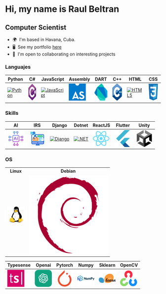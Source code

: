 Hi, my name is Raul Beltran
================================

Computer Scientist
------------------------
* 🌍  I'm based in Havana, Cuba.
* 🖥️  See my portfolio [here](https://rb58853.github.io/CV/)
* 🤝  I'm open to collaborating on interesting projects




### Languajes
| Python                                                                                                                                                                                                                                | C#                                                                                                                                                                                                                                      | JavaScript                                                                                                                                                                                                                                                                    | Assembly                                                                                                                                                   | DART                                                                                                                                                                                   | C++                                                                                                                                                                                            | HTML                                                                                                                                                                                                                                                                | CSS                                                                                                                                                                                    |
| ------------------------------------------------------------------------------------------------------------------------------------------------------------------------------------------------------------------------------------- | --------------------------------------------------------------------------------------------------------------------------------------------------------------------------------------------------------------------------------------- | ----------------------------------------------------------------------------------------------------------------------------------------------------------------------------------------------------------------------------------------------------------------------------- | ---------------------------------------------------------------------------------------------------------------------------------------------------------- | -------------------------------------------------------------------------------------------------------------------------------------------------------------------------------------- | ---------------------------------------------------------------------------------------------------------------------------------------------------------------------------------------------- | ------------------------------------------------------------------------------------------------------------------------------------------------------------------------------------------------------------------------------------------------------------------- | -------------------------------------------------------------------------------------------------------------------------------------------------------------------------------------- |
| <a href="https://www.python.org/" target="_blank" rel="noreferrer"><img src="https://raw.githubusercontent.com/danielcranney/readme-generator/main/public/icons/skills/python-colored.svg" width="55" height="55" alt="Python" /></a> | <a href="https://docs.microsoft.com/en-us/dotnet/csharp/" target="_blank" rel="noreferrer"><img src="https://raw.githubusercontent.com/devicons/devicon/master/icons/csharp/csharp-original.svg" width="55" height="55" alt="C#" /></a> | <a href="https://developer.mozilla.org/en-US/docs/Web/JavaScript" target="_blank" rel="noreferrer"><img src="https://raw.githubusercontent.com/danielcranney/readme-generator/main/public/icons/skills/javascript-colored.svg" width="55" height="55" alt="JavaScript" /></a> | <a href="" target="_blank" rel="noreferrer"><img src="https://github.com/rb58853/rb58853/raw/main/assets/asm.svg" width="55" height="55" alt="MIPS" /></a> | <a href="" target="_blank" rel="noreferrer"><img src="https://raw.githubusercontent.com/devicons/devicon/master/icons/dart/dart-original.svg" width="55" height="55" alt="MIPS" /></a> | <a href="" target="_blank" rel="noreferrer"><img src="https://raw.githubusercontent.com/devicons/devicon/master/icons/cplusplus/cplusplus-original.svg" width="55" height="55" alt="C#" /></a> | <a href="https://developer.mozilla.org/en-US/docs/Glossary/HTML5" target="_blank" rel="noreferrer"><img src="https://raw.githubusercontent.com/danielcranney/readme-generator/main/public/icons/skills/html5-colored.svg" width="55" height="55" alt="HTML5" /></a> | <a href="" target="_blank" rel="noreferrer"> <img src="https://raw.githubusercontent.com/devicons/devicon/master/icons/css3/css3-original.svg" width="55" height="55" alt="CSS"/> </a> |
        

### Skills
| AI                                                                                                                                                           | IRS                                                                                                                                                      | Django                                                                                                                                                                                                                                      | Dotnet                                                                                                                                                                                                                                           | ReactJS                                                                                                                                                                                | Flutter                                                                                                                                                                                    | Unity                                                                                                                                                                                     |
| ------------------------------------------------------------------------------------------------------------------------------------------------------------ | -------------------------------------------------------------------------------------------------------------------------------------------------------- | ------------------------------------------------------------------------------------------------------------------------------------------------------------------------------------------------------------------------------------------- | ------------------------------------------------------------------------------------------------------------------------------------------------------------------------------------------------------------------------------------------------ | -------------------------------------------------------------------------------------------------------------------------------------------------------------------------------------- | ------------------------------------------------------------------------------------------------------------------------------------------------------------------------------------------ | ----------------------------------------------------------------------------------------------------------------------------------------------------------------------------------------- |
| <a href="" target="_blank" rel="noreferrer"><img src="https://github.com/rb58853/rb58853/raw/main/assets/AI.webp" width="55" height="55" alt="Python" /></a> | <a href="" target="_blank" rel="noreferrer"><img src="https://github.com/rb58853/rb58853/raw/main/assets/irs.webp" width="55" height="55" alt="C#"/></a> | <a href="https://www.djangoproject.com" target="_blank" rel="noreferrer"><img src="https://raw.githubusercontent.com/danielcranney/readme-generator/main/public/icons/skills/django-colored.svg" width="55" height="55" alt="Django" /></a> | <a href="https://dotnet.microsoft.com/en-us/" target="_blank" rel="noreferrer"><img src="https://raw.githubusercontent.com/danielcranney/readme-generator/main/public/icons/skills/dot-net-colored.svg" width="55" height="55" alt=".NET" /></a> | <a href="" target="_blank" rel="noreferrer"><img src="https://raw.githubusercontent.com/devicons/devicon/master/icons/react/react-original.svg" width="55" height="55" alt="C#" /></a> | <a href="" target="_blank" rel="noreferrer"><img src="https://raw.githubusercontent.com/devicons/devicon/master/icons/flutter/flutter-original.svg" width="55" height="55" alt="C#" /></a> | <a href="" target="_blank" rel="noreferrer"><img src="https://raw.githubusercontent.com/devicons/devicon/master/icons/unity/unity-original.svg" width="55" height="55" alt="HTML5" /></a> |

### OS
<table width="auto" border="0" cellspacing="0" cellpadding="0">
    <tr>  
        <td align="center">
            <b>Linux</b>
        </td>
        <td align="center">
            <b>Debian</b>
        </td>
    </tr>
    <tr>  
        <td width="fill-content" align="center">
            <a href = "https://www.privacyguides.org/en/os/linux-overview/#:~:text=Linux%20is%20an%20open%2Dsource,computers%20from%20the%20ground%20up."> <img src="https://raw.githubusercontent.com/devicons/devicon/master/icons/linux/linux-original.svg" title="Linux" alt="Linux" width="55" height="55"/> </a> 
        </td>
        <td width="fill-content" align="center">
            <a href = "https://operavps.com/blog/what-is-debian/#:~:text=Debian%20is%20free%2C%20open%2Dsource,Linux%20are%20based%20on%20it."><img src="https://raw.githubusercontent.com/devicons/devicon/master/icons/debian/debian-original.svg"/> </a> 
        </td>
    </tr>
</table>



| Typesense                                                                                                                                                          | Openai                                                                                                                                                          | Pytorch                                                                                                                                               | Numpy                                                                                                                                                 | Sklearn                                                                                                                                                      | OpenCV                                                                                                                                     |
| ------------------------------------------------------------------------------------------------------------------------------------------------------------------ | --------------------------------------------------------------------------------------------------------------------------------------------------------------- | ----------------------------------------------------------------------------------------------------------------------------------------------------- | ----------------------------------------------------------------------------------------------------------------------------------------------------- | ------------------------------------------------------------------------------------------------------------------------------------------------------------ | ------------------------------------------------------------------------------------------------------------------------------------------ |
| <a href="" target="_blank" rel="noreferrer"><img src="https://github.com/rb58853/rb58853/raw/main/assets/typesense.webp" width="55" height="55" alt="Python" /></a> | <a href="" target="_blank" rel="noreferrer"><img src="https://github.com/rb58853/rb58853/raw/main/assets/openai.svg" width="55" height="55" alt="Python" /></a> | <img src="https://github.com/devicons/devicon/blob/master/icons/pytorch/pytorch-original.svg" title="Pytorch"  alt="Pytorch" width="55" height="55"/> | <img src="https://github.com/devicons/devicon/blob/master/icons/numpy/numpy-original-wordmark.svg" title="Numpy" alt="Numpy" width="55" height="55"/> | <img src="https://github.com/devicons/devicon/blob/master/icons/scikitlearn/scikitlearn-original.svg" title="sklearn" alt="sklearn" width="55" height="55"/> | <img src="https://github.com/devicons/devicon/blob/master/icons/opencv/opencv-original.svg" title="mpl" alt="mpl" width="55" height="55"/> |


